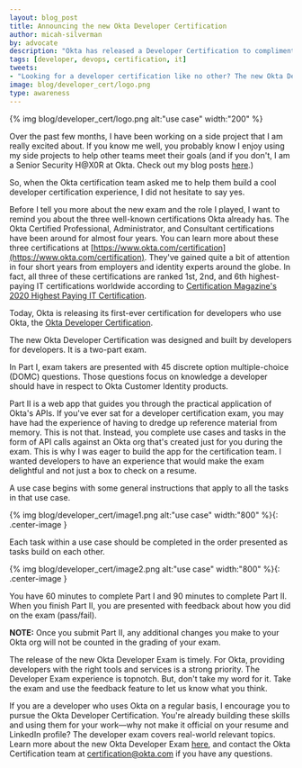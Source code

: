 ```yaml
---
layout: blog_post
title: Announcing the new Okta Developer Certification
author: micah-silverman
by: advocate
description: "Okta has released a Developer Certification to compliment its award-winning IT certifications."
tags: [developer, devops, certification, it]
tweets:
- "Looking for a developer certification like no other? The new Okta Developer Certification app has you apply your knowledge by using the Okta API."
image: blog/developer_cert/logo.png
type: awareness
---
```


{% img blog/developer_cert/logo.png alt:"use case" width:"200" %}

Over the past few months, I have been working on a side project that I am really excited about. If you know me well, you probably know I enjoy using my side projects to help other teams meet their goals (and if you don't, I am a Senior Security H@X0R at Okta. Check out my blog posts [here](https://developer.okta.com/blog/authors/micah-silverman).)
 
So, when the Okta certification team asked me to help them build a cool developer certification experience, I did not hesitate to say yes.
 
Before I tell you more about the new exam and the role I played, I want to remind you about the three well-known certifications Okta already has. The Okta Certified Professional, Administrator, and Consultant certifications have been around for almost four years. You can learn more about these three certifications at [https://www.okta.com/certification](https://www.okta.com/certification). They've gained quite a bit of attention in four short years from employers and identity experts around the globe. In fact, all three of these certifications are ranked 1st, 2nd, and 6th highest-paying IT certifications worldwide according to [Certification Magazine's 2020 Highest Paying IT Certification](http://certmag.com/salary-survey-2020-new-salary-survey-75/).
 
Today, Okta is releasing its first-ever certification for developers who use Okta, the [Okta Developer Certification](https://www.okta.com/resources/developer-exam-study-guide/).
 
The new Okta Developer Certification was designed and built by developers for developers. It is a two-part exam.

In Part I, exam takers are presented with 45 discrete option multiple-choice (DOMC) questions. Those questions focus on knowledge a developer should have in respect to Okta Customer Identity products. 

Part II is a web app that guides you through the practical application of Okta's APIs. If you've ever sat for a developer certification exam, you may have had the experience of having to dredge up reference material from memory. This is not that. Instead, you complete use cases and tasks in the form of API calls against an Okta org that's created just for you during the exam. This is why I was eager to build the app for the certification team. I wanted developers to have an experience that would make the exam delightful and not just a box to check on a resume.

A use case begins with some general instructions that apply to all the tasks in that use case. 

{% img blog/developer_cert/image1.png alt:"use case" width:"800" %}{: .center-image }

Each task within a use case should be completed in the order presented as tasks build on each other.

{% img blog/developer_cert/image2.png alt:"use case" width:"800" %}{: .center-image }

You have 60 minutes to complete Part I and 90 minutes to complete Part II. When you finish Part II, you are presented with feedback about how you did on the exam (pass/fail). 

**NOTE:** Once you submit Part II, any additional changes you make to your Okta org will not be counted in the grading of your exam.

The release of the new Okta Developer Exam is timely. For Okta, providing developers with the right tools and services is a strong priority. The Developer Exam experience is topnotch. But, don't take my word for it. Take the exam and use the feedback feature to let us know what you think. 

If you are a developer who uses Okta on a regular basis, I encourage you to pursue the Okta Developer Certification. You're already building these skills and using them for your work—why not make it official on your resume and LinkedIn profile? The developer exam covers real-world relevant topics. Learn more about the new Okta Developer Exam [here](https://www.okta.com/resources/developer-exam-study-guide/), and contact the Okta Certification team at certification@okta.com if you have any questions.
